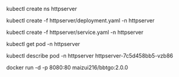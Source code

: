  kubectl create ns httpserver

 kubectl create -f httpserver/deployment.yaml -n httpserver

  kubectl create -f httpserver/service.yaml -n httpserver

 kubectl get pod -n httpserver

kubectl describe pod -n httpserver httpserver-7c5d458bb5-vzb86

docker run -d -p 8080:80 maizui216/bbtgo:2.0.0